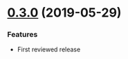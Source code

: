 # [0.3.0](https://github.com/tyrcord/subx/releases/tag/v0.3.0) (2019-05-29)

### Features
* First reviewed release
